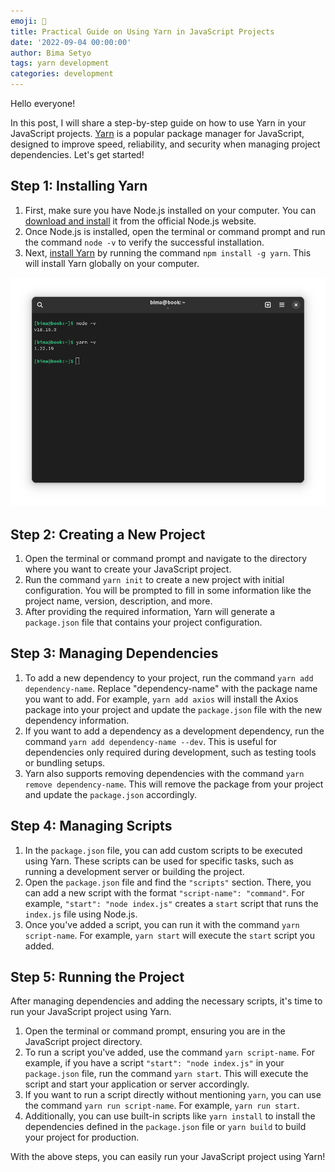 ```yaml
---
emoji: 🔧
title: Practical Guide on Using Yarn in JavaScript Projects
date: '2022-09-04 00:00:00'
author: Bima Setyo
tags: yarn development
categories: development
---
```


Hello everyone!

In this post, I will share a step-by-step guide on how to use Yarn in your JavaScript projects. [Yarn](https://yarnpkg.com/) is a popular package manager for JavaScript, designed to improve speed, reliability, and security when managing project dependencies. Let's get started!

## Step 1: Installing Yarn

1. First, make sure you have Node.js installed on your computer. You can [download and install](https://nodejs.org/en/download) it from the official Node.js website.
2. Once Node.js is installed, open the terminal or command prompt and run the command `node -v` to verify the successful installation.
3. Next, [install Yarn](https://yarnpkg.com/getting-started/install) by running the command `npm install -g yarn`. This will install Yarn globally on your computer.

![](yarn.png)

## Step 2: Creating a New Project

1. Open the terminal or command prompt and navigate to the directory where you want to create your JavaScript project.
2. Run the command `yarn init` to create a new project with initial configuration. You will be prompted to fill in some information like the project name, version, description, and more.
3. After providing the required information, Yarn will generate a `package.json` file that contains your project configuration.

## Step 3: Managing Dependencies

1. To add a new dependency to your project, run the command `yarn add dependency-name`. Replace "dependency-name" with the package name you want to add. For example, `yarn add axios` will install the Axios package into your project and update the `package.json` file with the new dependency information.
2. If you want to add a dependency as a development dependency, run the command `yarn add dependency-name --dev`. This is useful for dependencies only required during development, such as testing tools or bundling setups.
3. Yarn also supports removing dependencies with the command `yarn remove dependency-name`. This will remove the package from your project and update the `package.json` accordingly.

## Step 4: Managing Scripts

1. In the `package.json` file, you can add custom scripts to be executed using Yarn. These scripts can be used for specific tasks, such as running a development server or building the project.
2. Open the `package.json` file and find the `"scripts"` section. There, you can add a new script with the format `"script-name": "command"`. For example, `"start": "node index.js"` creates a `start` script that runs the `index.js` file using Node.js.
3. Once you've added a script, you can run it with the command `yarn script-name`. For example, `yarn start` will execute the `start` script you added.

## Step 5: Running the Project

After managing dependencies and adding the necessary scripts, it's time to run your JavaScript project using Yarn.

1. Open the terminal or command prompt, ensuring you are in the JavaScript project directory.
2. To run a script you've added, use the command `yarn script-name`. For example, if you have a script `"start": "node index.js"` in your `package.json` file, run the command `yarn start`. This will execute the script and start your application or server accordingly.
3. If you want to run a script directly without mentioning `yarn`, you can use the command `yarn run script-name`. For example, `yarn run start`.
4. Additionally, you can use built-in scripts like `yarn install` to install the dependencies defined in the `package.json` file or `yarn build` to build your project for production.

With the above steps, you can easily run your JavaScript project using Yarn!

```toc

```
